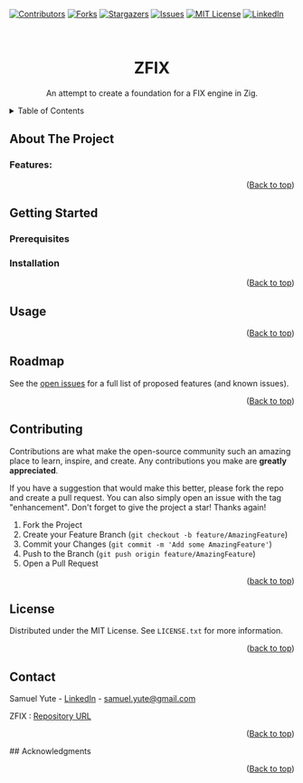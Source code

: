 
<!-- Improved compatibility of back-to-top link: See: https://github.com/othneildrew/Best-README-Template/pull/73 -->
<a name="readme-top"></a>

<!-- PROJECT SHIELDS -->
<!--
*** I'm using markdown "reference style" links for readability.
*** Reference links are enclosed in brackets [ ] instead of parentheses ( ).
*** See the bottom of this document for the declaration of the reference variables
*** for contributors-url, forks-url, etc. This is an optional, concise syntax you may use.
*** https://www.markdownguide.org/basic-syntax/#reference-style-links
-->
[![Contributors][contributors-shield]][contributors-url]
[![Forks][forks-shield]][forks-url]
[![Stargazers][stars-shield]][stars-url]
[![Issues][issues-shield]][issues-url]
[![MIT License][license-shield]][license-url]
[![LinkedIn][linkedin-shield]][linkedin-url]



<!-- PROJECT LOGO -->
<br />
<div align="center">
  <h1 align="center">ZFIX</h1>

  <p align="center">
        An attempt to create a foundation for a FIX engine in Zig.
    </p>
</div>



<!-- TABLE OF CONTENTS -->
<details>
  <summary>Table of Contents</summary>
  <ol>
    <li>
      <a href="#about-the-project">About The Project</a>
      <ul>
        <li><a href="#built-with">Features</a></li>
      </ul>
    </li>
    <li>
      <a href="#getting-started">Getting Started</a>
      <ul>
        <li><a href="#prerequisites">Prerequisites</a></li>
        <li><a href="#installation">Installation</a></li>
      </ul>
    </li>
    <li><a href="#usage">Usage</a></li>
    <li><a href="#roadmap">Roadmap</a></li>
    <li><a href="#contributing">Contributing</a></li>
    <li><a href="#license">License</a></li>
    <li><a href="#contact">Contact</a></li>
    <li><a href="#acknowledgments">Acknowledgments</a></li>
  </ol>
</details>



<!-- ABOUT THE PROJECT -->
## About The Project


### Features:

<p align="right">(<a href="#readme-top">Back to top</a>)</p>

<!-- GETTING STARTED -->
## Getting Started


### Prerequisites


### Installation

<p align="right">(<a href="#readme-top">Back to top</a>)</p>



<!-- USAGE EXAMPLES -->
## Usage


<p align="right">(<a href="#readme-top">Back to top</a>)</p>



<!-- ROADMAP -->
## Roadmap

See the [open issues](https://github.com/finautica/zfix/issues) for a full list of proposed features (and known issues).

<p align="right">(<a href="#readme-top">Back to top</a>)</p>



<!-- CONTRIBUTING -->
## Contributing

Contributions are what make the open-source community such an amazing place to learn, inspire, and create. Any contributions you make are **greatly appreciated**.

If you have a suggestion that would make this better, please fork the repo and create a pull request. You can also simply open an issue with the tag "enhancement".
Don't forget to give the project a star! Thanks again!

1. Fork the Project
2. Create your Feature Branch (`git checkout -b feature/AmazingFeature`)
3. Commit your Changes (`git commit -m 'Add some AmazingFeature'`)
4. Push to the Branch (`git push origin feature/AmazingFeature`)
5. Open a Pull Request

<p align="right">(<a href="#readme-top">back to top</a>)</p>



<!-- LICENSE -->
## License

Distributed under the MIT License. See `LICENSE.txt` for more information.

<p align="right">(<a href="#readme-top">back to top</a>)</p>



<!-- CONTACT -->
## Contact

Samuel Yute - [LinkedIn](https://www.linkedin.com/in/samuel-yute) - samuel.yute@gmail.com

ZFIX : [Repository URL](https://github.com/finautica/zfix)

<p align="right">(<a href="#readme-top">Back to top</a>)</p>
<!-- ACKNOWLEDGMENTS -->
## Acknowledgments

<p align="right">(<a href="#readme-top">Back to top</a>)</p>


<!-- MARKDOWN LINKS & IMAGES -->
<!-- https://www.markdownguide.org/basic-syntax/#reference-style-links -->
[contributors-shield]: https://img.shields.io/github/contributors/finautica/zfix.svg?style=for-the-badge
[contributors-url]: https://github.com/finautica/zfix/graphs/contributors
[forks-shield]: https://img.shields.io/github/forks/finautica/zfix.svg?style=for-the-badge
[forks-url]: https://github.com/finautica/zfix/network/members
[stars-shield]: https://img.shields.io/github/stars/finautica/zfix.svg?style=for-the-badge
[stars-url]: https://github.com/finautica/zfix/stargazers
[issues-shield]: https://img.shields.io/github/issues/finautica/zfix.svg?style=for-the-badge
[issues-url]: https://github.com/finautica/zfix/issues
[license-shield]: https://img.shields.io/github/license/finautica/zfix.svg?style=for-the-badge
[license-url]: https://github.com/finautica/zfix/blob/master/LICENSE.txt
[linkedin-shield]: https://img.shields.io/badge/-LinkedIn-black.svg?style=for-the-badge&logo=linkedin&colorB=555
[linkedin-url]: https://linkedin.com/in/samuel-yute

